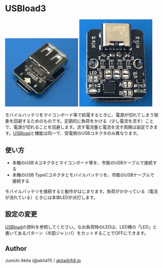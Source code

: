# USBload3

<img src="https://github.com/akita11/USBload3/blob/main/USBload3.jpg" width="240px">

<img src="https://github.com/akita11/USBload3/blob/main/USBload3_back.jpg" width="240px">

モバイルバッテリをマイコンボード等で給電するときに、電源が切れてしまう現象を回避するためのものです。定期的に負荷をかける（少し電流を流す）ことで、電源が切れることを回避します。流す電流量と電流を流す周期は設定できます。[USBload](https://github.com/akita11/USBload)と機能は同一で、受電側のUSBコネクタのみ異なります。


## 使い方

- 本機のUSB Aコネクタとマイコンボード等を、市販のUSBケーブルで接続する
- 本機のUSB TypeCコネクタとモバイルバッテリを、市販のUSBケーブルで接続する

モバイルバッテリを接続すると動作がはじまります。負荷がかかっている（電流が流れている）ときには本体LEDが点灯します。

## 設定の変更

[USBload](https://github.com/akita11/USBload)の資料を参照してください。なお負荷時のLEDは、LED横の「LED」と書いてあるパターン（半田ジャンパ）をカットすることでOFFにできます。


## Author

Junichi Akita (@akita11) / akita@ifdl.jp
